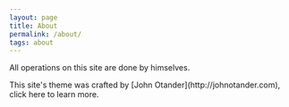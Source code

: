 ```yaml
---
layout: page
title: About
permalink: /about/
tags: about
---
```



<p>All operations on this site are done by himselves.</p>
<p>This site's theme was crafted by [John Otander](http://johnotander.com), <a herf="https://github.com/johnotander/pixyll" >click here </a>to learn more.</p>

